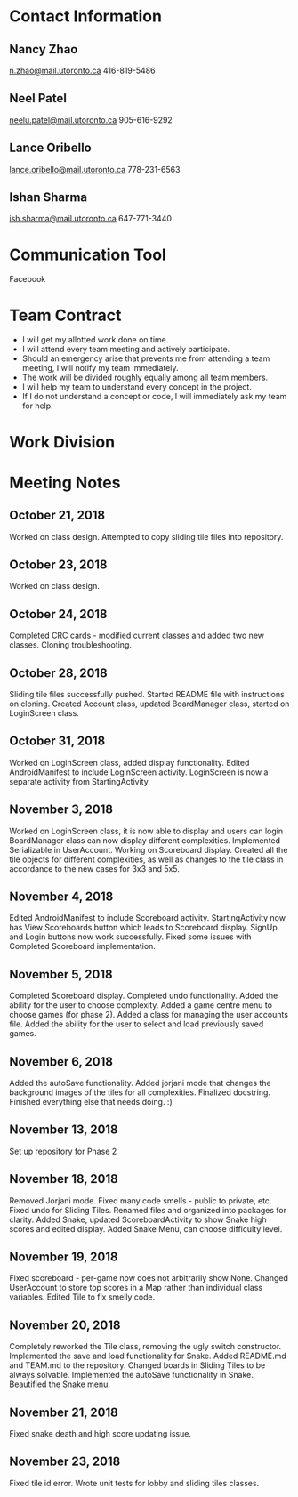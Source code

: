 # Contact Information

## Nancy Zhao
n.zhao@mail.utoronto.ca
416-819-5486

## Neel Patel
neelu.patel@mail.utoronto.ca
905-616-9292

## Lance Oribello
lance.oribello@mail.utoronto.ca
778-231-6563

## Ishan Sharma
ish.sharma@mail.utoronto.ca
647-771-3440

# Communication Tool

Facebook

# Team Contract

* I will get my allotted work done on time.
* I will attend every team meeting and actively participate.
* Should an emergency arise that prevents me from attending a team meeting, I will notify my team immediately.
* The work will be divided roughly equally among all team members.
* I will help my team to understand every concept in the project.
* If I do not understand a concept or code, I will immediately ask my team for help.

# Work Division

# Meeting Notes

## October 21, 2018
Worked on class design.
Attempted to copy sliding tile files into repository.

## October 23, 2018
Worked on class design.

## October 24, 2018
Completed CRC cards - modified current classes and added two new classes.
Cloning troubleshooting.

## October 28, 2018
Sliding tile files successfully pushed.
Started README file with instructions on cloning.
Created Account class, updated BoardManager class, started on LoginScreen class.

## October 31, 2018
Worked on LoginScreen class, added display functionality.
Edited AndroidManifest to include LoginScreen activity.
LoginScreen is now a separate activity from StartingActivity.

## November 3, 2018
Worked on LoginScreen class, it is now able to display and users can login
BoardManager class can now display different complexities.
Implemented Serializable in UserAccount.
Working on Scoreboard display.
Created all the tile objects for different complexities, as well as changes to the tile
class in accordance to the new cases for 3x3 and 5x5.

## November 4, 2018
Edited AndroidManifest to include Scoreboard activity.
StartingActivity now has View Scoreboards button which leads to Scoreboard display.
SignUp and Login buttons now work successfully. 
Fixed some issues with 
Completed Scoreboard implementation. 

## November 5, 2018
Completed Scoreboard display.
Completed undo functionality.
Added the ability for the user to choose complexity.
Added a game centre menu to choose games (for phase 2).
Added a class for managing the user accounts file.
Added the ability for the user to select and load previously saved games.

## November 6, 2018
Added the autoSave functionality.
Added jorjani mode that changes the background images of the tiles for all complexities.
Finalized docstring.
Finished everything else that needs doing. :)

## November 13, 2018
Set up repository for Phase 2

## November 18, 2018
Removed Jorjani mode.
Fixed many code smells - public to private, etc.
Fixed undo for Sliding Tiles.
Renamed files and organized into packages for clarity.
Added Snake, updated ScoreboardActivity to show Snake high scores and edited display.
Added Snake Menu, can choose difficulty level.

## November 19, 2018
Fixed scoreboard - per-game now does not arbitrarily show None.
Changed UserAccount to store top scores in a Map rather than individual class variables.
Edited Tile to fix smelly code.

## November 20, 2018
Completely reworked the Tile class, removing the ugly switch constructor.
Implemented the save and load functionality for Snake.
Added README.md and TEAM.md to the repository.
Changed boards in Sliding Tiles to be always solvable.
Implemented the autoSave functionality in Snake.
Beautified the Snake menu.

## November 21, 2018
Fixed snake death and high score updating issue.

## November 23, 2018
Fixed tile id error.
Wrote unit tests for lobby and sliding tiles classes.
